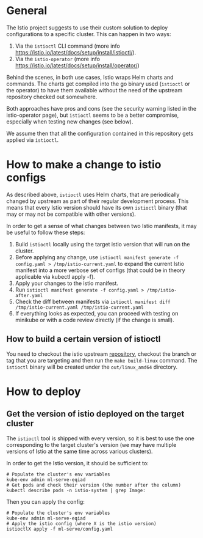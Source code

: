 # General

The Istio project suggests to use their custom solution to deploy
configurations to a specific cluster. This can happen in two ways:

1) Via the `istioctl` CLI command
   (more info https://istio.io/latest/docs/setup/install/istioctl/).
2) Via the `istio-operator`
   (more info https://istio.io/latest/docs/setup/install/operator/)

Behind the scenes, in both use cases, Istio wraps Helm charts and commands.
The charts get compiled into the go binary used (`istioctl` or the operator)
to have them available without the need of the upstream repository
checked out somewhere.

Both approaches have pros and cons (see the security warning listed in
the istio-operator page), but `istioctl` seems to be a better compromise,
especially when testing new changes (see below).

We assume then that all the configuration contained in this repository gets
applied via `istioctl`.

# How to make a change to istio configs

As described above, `istioctl` uses Helm charts, that are periodically
changed by upstream as part of their regular development process. This means that
every Istio version should have its own `istioctl` binary (that may or may not be
compatible with other versions).

In order to get a sense of what changes between two Istio manifests, it may be useful
to follow these steps:

1) Build `istioctl` locally using the target istio version that will run on the cluster.
2) Before applying any change, use
   `istioctl manifest generate -f config.yaml > /tmp/istio-current.yaml`
   to expand the current Istio manifest into a more verbose set of configs
   (that could be in theory applicable via kubectl apply -f).
3) Apply your changes to the istio manifest.
4) Run `istioctl manifest generate -f config.yaml > /tmp/istio-after.yaml`
5) Check the diff between manifests via
   `istioctl manifest diff /tmp/istio-current.yaml /tmp/istio-current.yaml`
6) If everything looks as expected, you can proceed with testing on minikube or
   with a code review directly (if the change is small).

## How to build a certain version of istioctl

You need to checkout the istio upstream [repository](https://github.com/istio/istio/),
checkout the branch or tag that you are targeting and then run the `make build-linux`
command. The `istioctl` binary will be created under the `out/linux_amd64` directory.

# How to deploy

## Get the version of istio deployed on the target cluster

The `istioctl` tool is shipped with every version, so it is best to use the one
corresponding to the target cluster's version (we may have multiple versions
of Istio at the same time across various clusters).

In order to get the Istio version, it should be sufficient to:

```
# Populate the cluster's env variables
kube-env admin ml-serve-eqiad
# Get pods and check their version (the number after the column)
kubectl describe pods -n istio-system | grep Image:
```

Then you can apply the config:

```
# Populate the cluster's env variables
kube-env admin ml-serve-eqiad
# Apply the istio config (where X is the istio version)
istioctlX apply -f ml-serve/config.yaml
```
